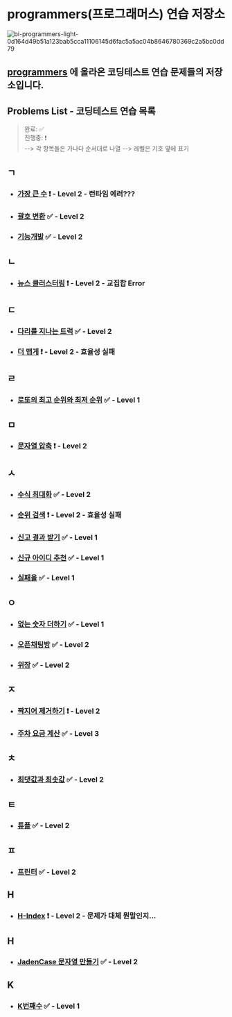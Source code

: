 # programmers(프로그래머스) 연습 저장소

![bi-programmers-light-0d164d49b51a123bab5cca11106145d6fac5a5ac04b8646780369c2a5bc0dd79](https://user-images.githubusercontent.com/99525990/158000578-5175d19a-e6a6-40a1-84e7-3e2d7db32eec.png)

## <a href="https://programmers.co.kr/learn/challenges" target="_blank">programmers</a> 에 올라온 코딩테스트 연습 문제들의 저장소입니다.

## Problems List - 코딩테스트 연습 목록

> 완료: ✅<br>
> 진행중: ❗️<br>
> --> 각 항목들은 가나다 순서대로 나열
> --> 레벨은 기호 옆에 표기

## ㄱ

- ### <a href="https://programmers.co.kr/learn/courses/30/lessons/42746" target="_blank" rel="noopener">가장 큰 수</a> ❗️ - Level 2 - 런타임 에러???
- ### <a href="https://programmers.co.kr/learn/courses/30/lessons/60058" target="_blank" rel="noopener">괄호 변환</a> ✅ - Level 2
- ### <a href="https://programmers.co.kr/learn/courses/30/lessons/42586" target="_blank" rel="noopener">기능개발</a> ✅ - Level 2

## ㄴ

- ### <a href="https://programmers.co.kr/learn/courses/30/lessons/17677" target="_blank" rel="noopener">뉴스 클러스터링</a> ❗️ - Level 2 - 교집합 Error

## ㄷ

- ### <a href="https://programmers.co.kr/learn/courses/30/lessons/42583" target="_blank" rel="noopener">다리를 지나는 트럭</a> ✅ - Level 2
- ### <a href="https://programmers.co.kr/learn/courses/30/lessons/42626" target="_blank" rel="noopener">더 맵게</a> ❗️ - Level 2 - 효율성 실패

## ㄹ

- ### <a href="https://programmers.co.kr/learn/courses/30/lessons/77484" target="_blank" rel="noopener">로또의 최고 순위와 최저 순위</a> ✅ - Level 1

## ㅁ

- ### <a href="https://programmers.co.kr/learn/courses/30/lessons/60057" target="_blank" rel="noopener">문자열 압축</a> ❗️ - Level 2

## ㅅ

- ### <a href="https://programmers.co.kr/learn/courses/30/lessons/67257" target="_blank" rel="noopener">수식 최대화</a> ✅ - Level 2
- ### <a href="https://programmers.co.kr/learn/courses/30/lessons/72412" target="_blank" rel="noopener">순위 검색</a> ❗️ - Level 2 - 효율성 실패
- ### <a href="https://programmers.co.kr/learn/courses/30/lessons/92334" target="_blank" rel="noopener">신고 결과 받기</a> ✅ - Level 1
- ### <a href="https://programmers.co.kr/learn/courses/30/lessons/72410" target="_blank" rel="noopener">신규 아이디 추천</a> ✅ - Level 1
- ### <a href="https://programmers.co.kr/learn/courses/30/lessons/42889" target="_blank" rel="noopener">실패율</a> ✅ - Level 1

## ㅇ

- ### <a href="https://programmers.co.kr/learn/courses/30/lessons/86051" target="_blank" rel="noopener">없는 숫자 더하기</a> ✅ - Level 1
- ### <a href="https://programmers.co.kr/learn/courses/30/lessons/42888" target="_blank" rel="noopener">오픈채팅방</a> ✅ - Level 2
- ### <a href="https://programmers.co.kr/learn/courses/30/lessons/42578" target="_blank" rel="noopener">위장</a> ✅ - Level 2

## ㅈ

- ### <a href="https://programmers.co.kr/learn/courses/30/lessons/12973" target="_blank" rel="noopener">짝지어 제거하기</a> ❗️ - Level 2
- ### <a href="https://programmers.co.kr/learn/courses/30/lessons/92341" target="_blank" rel="noopener">주차 요금 계산</a> ✅ - Level 3

## ㅊ

- ### <a href="https://programmers.co.kr/learn/courses/30/lessons/12939" target="_blank" rel="noopener">최댓값과 최솟값</a> ✅ - Level 2

## ㅌ

- ### <a href="https://programmers.co.kr/learn/courses/30/lessons/64065" target="_blank" rel="noopener">튜플</a> ✅ - Level 2

## ㅍ

- ### <a href="https://programmers.co.kr/learn/courses/30/lessons/42587" target="_blank" rel="noopener">프린터</a> ✅ - Level 2

## H

- ### <a href="https://programmers.co.kr/learn/courses/30/lessons/42747" target="_blank" rel="noopener">H-Index</a> ❗️ - Level 2 - 문제가 대체 뭔말인지...

## H

- ### <a href="https://programmers.co.kr/learn/courses/30/lessons/12951" target="_blank" rel="noopener">JadenCase 문자열 만들기</a> ✅ - Level 2

## K

- ### <a href="https://programmers.co.kr/learn/courses/30/lessons/42748" target="_blank" rel="noopener">K번째수</a> ✅ - Level 1
